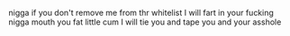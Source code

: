 nigga if you don't remove me from thr whitelist I will fart in your fucking nigga mouth you fat little cum I will tie you and tape you and your asshole

